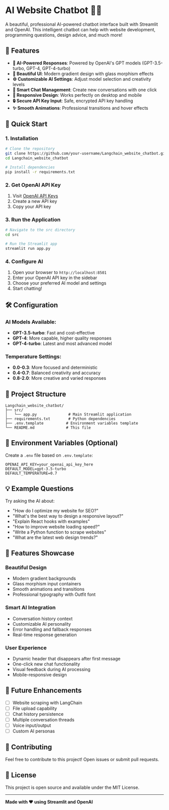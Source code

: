 # AI Website Chatbot 🤖✨

A beautiful, professional AI-powered chatbot interface built with Streamlit and OpenAI. This intelligent chatbot can help with website development, programming questions, design advice, and much more!

## 🌟 Features

- **🤖 AI-Powered Responses**: Powered by OpenAI's GPT models (GPT-3.5-turbo, GPT-4, GPT-4-turbo)
- **🎨 Beautiful UI**: Modern gradient design with glass morphism effects
- **⚙️ Customizable AI Settings**: Adjust model selection and creativity levels
- **💬 Smart Chat Management**: Create new conversations with one click
- **📱 Responsive Design**: Works perfectly on desktop and mobile
- **🔒 Secure API Key Input**: Safe, encrypted API key handling
- **✨ Smooth Animations**: Professional transitions and hover effects

## 🚀 Quick Start

### 1. Installation

```bash
# Clone the repository
git clone https://github.com/your-username/Langchain_website_chatbot.git
cd Langchain_website_chatbot

# Install dependencies
pip install -r requirements.txt
```

### 2. Get OpenAI API Key

1. Visit [OpenAI API Keys](https://platform.openai.com/api-keys)
2. Create a new API key
3. Copy your API key

### 3. Run the Application

```bash
# Navigate to the src directory
cd src

# Run the Streamlit app
streamlit run app.py
```

### 4. Configure AI

1. Open your browser to `http://localhost:8501`
2. Enter your OpenAI API key in the sidebar
3. Choose your preferred AI model and settings
4. Start chatting!

## 🛠️ Configuration

### AI Models Available:
- **GPT-3.5-turbo**: Fast and cost-effective
- **GPT-4**: More capable, higher quality responses
- **GPT-4-turbo**: Latest and most advanced model

### Temperature Settings:
- **0.0-0.3**: More focused and deterministic
- **0.4-0.7**: Balanced creativity and accuracy
- **0.8-2.0**: More creative and varied responses

## 📁 Project Structure

```
Langchain_website_chatbot/
├── src/
│   └── app.py              # Main Streamlit application
├── requirements.txt        # Python dependencies
├── .env.template          # Environment variables template
└── README.md              # This file
```

## 🔧 Environment Variables (Optional)

Create a `.env` file based on `.env.template`:

```env
OPENAI_API_KEY=your_openai_api_key_here
DEFAULT_MODEL=gpt-3.5-turbo
DEFAULT_TEMPERATURE=0.7
```

## 💡 Example Questions

Try asking the AI about:
- "How do I optimize my website for SEO?"
- "What's the best way to design a responsive layout?"
- "Explain React hooks with examples"
- "How to improve website loading speed?"
- "Write a Python function to scrape websites"
- "What are the latest web design trends?"

## 🎨 Features Showcase

### Beautiful Design
- Modern gradient backgrounds
- Glass morphism input containers
- Smooth animations and transitions
- Professional typography with Outfit font

### Smart AI Integration
- Conversation history context
- Customizable AI personality
- Error handling and fallback responses
- Real-time response generation

### User Experience
- Dynamic header that disappears after first message
- One-click new chat functionality
- Visual feedback during AI processing
- Mobile-responsive design

## 🔄 Future Enhancements

- [ ] Website scraping with LangChain
- [ ] File upload capability
- [ ] Chat history persistence
- [ ] Multiple conversation threads
- [ ] Voice input/output
- [ ] Custom AI personas

## 🤝 Contributing

Feel free to contribute to this project! Open issues or submit pull requests.

## 📄 License

This project is open source and available under the MIT License.

---

**Made with ❤️ using Streamlit and OpenAI**
